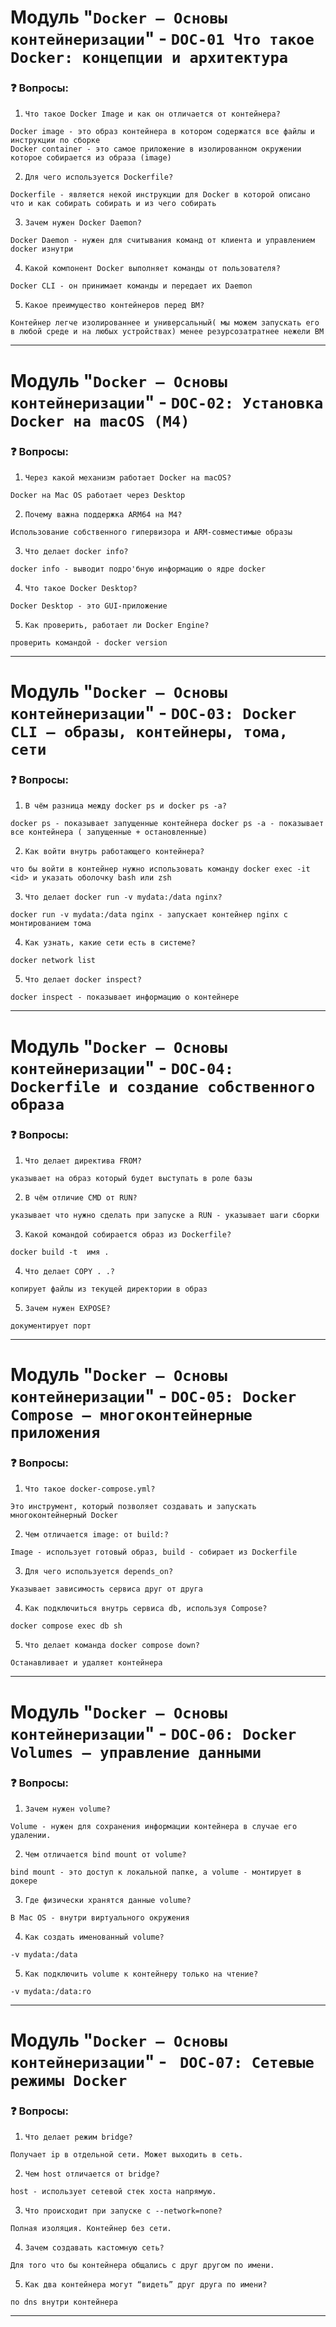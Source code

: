 # Модуль "`Docker — Основы контейнеризации`" - `DOC-01 Что такое Docker: концепции и архитектура`

### ❓ Вопросы:

1. `Что такое Docker Image и как он отличается от контейнера?`

```
Docker image - это образ контейнера в котором содержатся все файлы и инструкции по сборке 
Docker container - это самое приложение в изолированном окружении которое собирается из образа (image)
```

2. `Для чего используется Dockerfile?`

```
Dockerfile - является некой инструкции для Docker в которой описано что и как собирать собирать и из чего собирать
```

3. `Зачем нужен Docker Daemon?`

```
Docker Daemon - нужен для считывания команд от клиента и управлением docker изнутри 
```

4. `Какой компонент Docker выполняет команды от пользователя?`

```
Docker CLI - он принимает команды и передает их Daemon
```

5. `Какое преимущество контейнеров перед ВМ?`

```
Контейнер легче изолированнее и универсальный( мы можем запускать его в любой среде и на любых устройствах) менее резурсозатратнее нежели ВМ
```
---


# Модуль "`Docker — Основы контейнеризации`" - `DOC-02: Установка Docker на macOS (M4)`

### ❓ Вопросы:

1. `Через какой механизм работает Docker на macOS?`

```
Docker на Mac OS работает через Desktop
```

2. `Почему важна поддержка ARM64 на M4?`

```
Использование собственного гипервизора и ARM-совместимые образы
```

3. `Что делает docker info?`

```
docker info - выводит подро'бную информацию о ядре docker 
```

4. `Что такое Docker Desktop?`

```
Docker Desktop - это GUI-приложение
```

5. `Как проверить, работает ли Docker Engine?`

```
проверить командой - docker version 
```
---

# Модуль "`Docker — Основы контейнеризации`" - `DOC-03: Docker CLI — образы, контейнеры, тома, сети`

### ❓ Вопросы:

1. `В чём разница между docker ps и docker ps -a?`

```
docker ps - показывает запущенные контейнера docker ps -a - показывает все контейнера ( запущенные + остановленные) 
```

2. `Как войти внутрь работающего контейнера?`

```
что бы войти в контейнер нужно использовать команду docker exec -it <id> и указать оболочку bash или zsh 
```

3. `Что делает docker run -v mydata:/data nginx?`

```
docker run -v mydata:/data nginx - запускает контейнер nginx с монтированием тома  
```

4. `Как узнать, какие сети есть в системе?`

```
docker network list
```

5. `Что делает docker inspect?`

```
docker inspect - показывает информацию о контейнере 
```
---


# Модуль "`Docker — Основы контейнеризации`" - `DOC-04: Dockerfile и создание собственного образа`

### ❓ Вопросы:

1. `Что делает директива FROM?`

```
указывает на образ который будет выступать в роле базы 
```

2. `В чём отличие CMD от RUN?`

```
указывает что нужно сделать при запуске а RUN - указывает шаги сборки
```

3. `Какой командой собирается образ из Dockerfile?`

```
docker build -t  имя . 
```

4. `Что делает COPY . .?`

```
копирует файлы из текущей директории в образ
```

5. `Зачем нужен EXPOSE?`

```
документирует порт  
```
---


# Модуль "`Docker — Основы контейнеризации`" - `DOC-05: Docker Compose — многоконтейнерные приложения`

### ❓ Вопросы:

1. `Что такое docker-compose.yml?`

```
Это инструмент, который позволяет создавать и запускать многоконтейнерный Docker 
```

2. `Чем отличается image: от build:?`

```
Image - использует готовый образ, build - собирает из Dockerfile
```

3. `Для чего используется depends_on?`

```
Указывает зависимость сервиса друг от друга  
```

4. `Как подключиться внутрь сервиса db, используя Compose?`

```
docker compose exec db sh
```

5. `Что делает команда docker compose down?`

```
Останавливает и удаляет контейнера
```
---


# Модуль "`Docker — Основы контейнеризации`" - `DOC-06: Docker Volumes — управление данными`

### ❓ Вопросы:

1. `Зачем нужен volume?`

```
Volume - нужен для сохранения информации контейнера в случае его удалении.
```

2. `Чем отличается bind mount от volume?`

```
bind mount - это доступ к локальной папке, а volume - монтирует в докере
```

3. `Где физически хранятся данные volume?`

```
В Mac OS - внутри виртуального окружения 
```

4. `Как создать именованный volume?`

```
-v mydata:/data
```

5. `Как подключить volume к контейнеру только на чтение?`

```
-v mydata:/data:ro
```
---

# Модуль "`Docker — Основы контейнеризации`" - ` DOC-07: Сетевые режимы Docker`

### ❓ Вопросы:

1. `Что делает режим bridge?`

```
Получает ip в отдельной сети. Может выходить в сеть.
```

2. `Чем host отличается от bridge?`

```
host - использует сетевой стек хоста напрямую.
```

3. `Что происходит при запуске с --network=none?`

```
Полная изоляция. Контейнер без сети.
```

4. `Зачем создавать кастомную сеть?`

```
Для того что бы контейнера общались с друг другом по имени.
```

5. `Как два контейнера могут “видеть” друг друга по имени?`

```
по dns внутри контейнера 
```
---